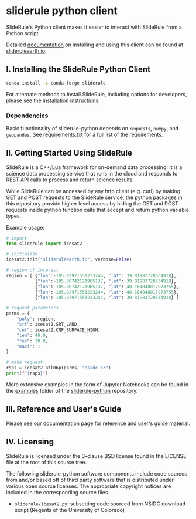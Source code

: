 # sliderule python client

SlideRule's Python client makes it easier to interact with SlideRule from a Python script.

Detailed [documentation](https://slideruleearth.io/rtd/) on installing and using this client can be found at [slideruleearth.io](https://slideruleearth.io/).

## I. Installing the SlideRule Python Client

```bash
conda install -c conda-forge sliderule
```

For alternate methods to install SlideRule, including options for developers, please see the [installation instructions](https://slideruleearth.io/rtd/getting_started/Install.html).

### Dependencies

Basic functionality of sliderule-python depends on `requests`, `numpy`, and `geopandas`.  See [requirements.txt](requirements.txt) for a full list of the requirements.

## II. Getting Started Using SlideRule

SlideRule is a C++/Lua framework for on-demand data processing. It is a science data processing service that runs in the cloud and responds to REST API calls to process and return science results.

While SlideRule can be accessed by any http client (e.g. curl) by making GET and POST requests to the SlideRule service, the python packages in this repository provide higher level access by hiding the GET and POST requests inside python function calls that accept and return python variable types.

Example usage:
```python
# import
from sliderule import icesat2

# initialize
icesat2.init("slideruleearth.io", verbose=False)

# region of interest
region = [ {"lon":-105.82971551223244, "lat": 39.81983728534918},
           {"lon":-105.30742121965137, "lat": 39.81983728534918},
           {"lon":-105.30742121965137, "lat": 40.164048017973755},
           {"lon":-105.82971551223244, "lat": 40.164048017973755},
           {"lon":-105.82971551223244, "lat": 39.81983728534918} ]

# request parameters
parms = {
    "poly": region,
    "srt": icesat2.SRT_LAND,
    "cnf": icesat2.CNF_SURFACE_HIGH,
    "len": 40.0,
    "res": 20.0,
    "maxi": 1
}

# make request
rsps = icesat2.atl06p(parms, "nsidc-s3")
print(f"{rsps}")
```

More extensive examples in the form of Jupyter Notebooks can be found in the [examples](https://github.com/ICESat2-SlideRule/sliderule-python/tree/main/examples) folder of the [sliderule-python](https://github.com/ICESat2-SlideRule/sliderule-python) repository.

## III. Reference and User's Guide

Please see our [documentation](https://slideruleearth.io/rtd/) page for reference and user's guide material.

## IV. Licensing

SlideRule is licensed under the 3-clause BSD license found in the LICENSE file at the root of this source tree.

The following sliderule-python software components include code sourced from and/or based off of third party software
that is distributed under various open source licenses. The appropriate copyright notices are included in the
corresponding source files.
* `sliderule/icesat2.py`: subsetting code sourced from NSIDC download script (Regents of the University of Colorado)
